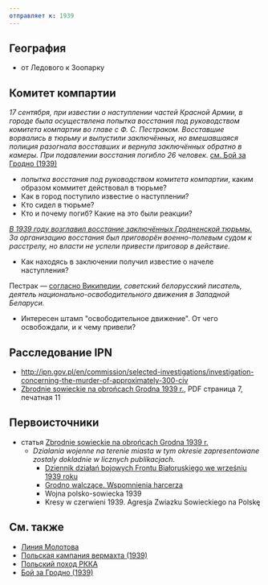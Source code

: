 ```yaml
---
отправляет к: 1939
---
```


## География

* от Ледового к Зоопарку

## Комитет компартии

_17 сентября, при известии о наступлении частей Красной Армии, в городе была осуществлена попытка восстания под руководством комитета компартии во главе с Ф. С. Пестраком. Восставшие ворвались в тюрьму и выпустили заключённых, но вмешавшаяся полиция разогнала восставших и вернула заключённых обратно в камеры. При подавлении восстания погибло 26 человек._ [см. Бой за Гродно (1939)][бой-вп]

[бой-вп]: https://ru.wikipedia.org/w/index.php?title=%D0%91%D0%BE%D0%B9_%D0%B7%D0%B0_%D0%93%D1%80%D0%BE%D0%B4%D0%BD%D0%BE_(1939)&oldid=70735840

* _попытка восстания под руководством комитета компартии_, каким образом коммитет действовал в тюрьме?
* Как в город поступило известие о наступлении?
* Кто сидел в тюрьме?
* Кто и почему погиб? Какие на это были реакции?

_[В 1939 году возглавил восстание заключённых Гродненской тюрьмы.][пестрак-вп] За организацию восстания был приговорён военно-полевым судом к расстрелу, но власти не успели привести приговор в действие._

* Как находясь в заключении получил известие о начеле наступления?

Пестрак — [согласно Википедии][пестрак-вп], _советский белорусский писатель, деятель национально-освободительного движения в Западной Беларуси._

* Интересен штамп "освободительное движение". От чего освобождали, и к чему привели?

[пестрак-вп]: https://ru.wikipedia.org/w/index.php?title=%D0%9F%D0%B5%D1%81%D1%82%D1%80%D0%B0%D0%BA,_%D0%A4%D0%B8%D0%BB%D0%B8%D0%BF%D0%BF_%D0%A1%D0%B5%D0%BC%D1%91%D0%BD%D0%BE%D0%B2%D0%B8%D1%87&oldid=65973233

## Расследование IPN

* http://ipn.gov.pl/en/commission/selected-investigations/investigation-concerning-the-murder-of-approximately-300-civ
* [Zbrodnie sowieckie na obrońcach Grodna 1939 r.][zbrodnie], PDF страница 7, печатная 11

## Первоисточники

* статья [Zbrodnie sowieckie na obrońcach Grodna 1939 r.][zbrodnie]
  * _Dzialania wojenne na terenie miasta w tym okresie zapresentowane zostaly dokladnie w licznych publikacjach._
    * [Dziennik działań bojowych Frontu Białoruskiego we wrześniu 1939 roku](http://www.odk.pl/dziennik-dzialan-bojowych-frontu-bialoruskiego-we-wrzesniu-1939-roku,26589.html)
    * [Grodno walczące. Wspomnienia harcerza](http://lubimyczytac.pl/ksiazka/203410/walczace-grodno-wspomnienia-harcerza)
    * Wojna polsko-sowiecka 1939
    * Kresy w czerwieni 1939. Agresja Zwiazku Sowieckiego na Polskę

[zbrodnie]: http://pth.uwb.edu.pl/biuletyn/bhp6.pdf

## См. также

* [Линия Молотова](https://ru.wikipedia.org/wiki/%D0%9B%D0%B8%D0%BD%D0%B8%D1%8F_%D0%9C%D0%BE%D0%BB%D0%BE%D1%82%D0%BE%D0%B2%D0%B0)
* [Польская кампания вермахта (1939)](https://ru.wikipedia.org/wiki/%D0%9F%D0%BE%D0%BB%D1%8C%D1%81%D0%BA%D0%B0%D1%8F_%D0%BA%D0%B0%D0%BC%D0%BF%D0%B0%D0%BD%D0%B8%D1%8F_%D0%B2%D0%B5%D1%80%D0%BC%D0%B0%D1%85%D1%82%D0%B0_(1939))
* [Польский поход РККА](https://ru.wikipedia.org/wiki/%D0%9F%D0%BE%D0%BB%D1%8C%D1%81%D0%BA%D0%B8%D0%B9_%D0%BF%D0%BE%D1%85%D0%BE%D0%B4_%D0%A0%D0%9A%D0%9A%D0%90)
* [Бой за Гродно (1939)](https://ru.wikipedia.org/wiki/%D0%91%D0%BE%D0%B9_%D0%B7%D0%B0_%D0%93%D1%80%D0%BE%D0%B4%D0%BD%D0%BE_(1939))
